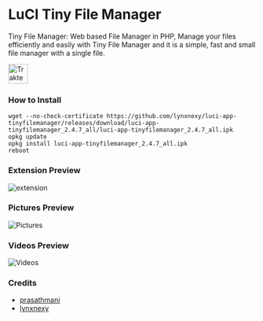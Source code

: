 # LuCI Tiny File Manager
Tiny File Manager: Web based File Manager in PHP, Manage your files efficiently and easily with Tiny File Manager and it is a simple, fast and small file manager with a single file.

[<img src="https://cdn.trakteer.id/images/embed/trbtn-red-2.png" height="40" style="border:0px;height:40px;" alt="Trakteer Saya">](https://trakteer.id/lynxnexy/tip)

### How to Install

```
wget --no-check-certificate https://github.com/lynxnexy/luci-app-tinyfilemanager/releases/download/luci-app-tinyfilemanager_2.4.7_all/luci-app-tinyfilemanager_2.4.7_all.ipk
opkg update
opkg install luci-app-tinyfilemanager_2.4.7_all.ipk
reboot
```

### Extension Preview 
![extension](https://i.ibb.co/hCfZrLy/Screenshot-2022-06-10-20-29-12-717-com-android-chrome.jpg)

### Pictures Preview 

![Pictures](https://i.ibb.co/mSg5LYR/Screenshot-2022-06-10-20-29-34-887.jpg)

### Videos Preview

![Videos](https://i.ibb.co/ZmYgZqk/Screenshot-2022-06-10-20-30-12-079.jpg)

### Credits

- [prasathmani](https://tinyfilemanager.github.io)
- [lynxnexy](https://t.me/lynxnexy)
